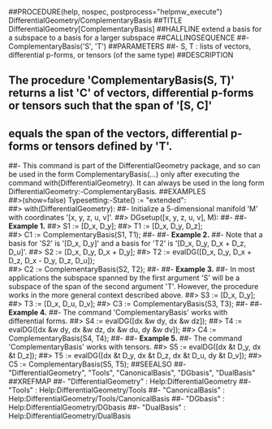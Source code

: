 ##PROCEDURE(help, nospec, postprocess="helpmw_execute") DifferentialGeometry/ComplementaryBasis
##TITLE DifferentialGeometry[ComplementaryBasis]
##HALFLINE extend a basis for a subspace to a basis for a larger subspace
##CALLINGSEQUENCE
##- ComplementaryBasis('S', 'T')
##PARAMETERS
##- S, T : lists of vectors, differential p-forms, or tensors (of the same type)
##DESCRIPTION
## The procedure 'ComplementaryBasis(S, T)' returns a list 'C' of vectors, differential p-forms or tensors such that the span of '[S, C]' 
## equals the span of the vectors, differential p-forms or tensors  defined by 'T'.
##- This command is part of the DifferentialGeometry package, and so can be used in the form ComplementaryBasis(...) only after executing the command with(DifferentialGeometry).  It can always be used in the long form DifferentialGeometry:-ComplementaryBasis.
##EXAMPLES     
##>(show=false) Typesetting:-State() := "extended":    
##> with(DifferentialGeometry):
##- Initialize a 5-dimensional manifold 'M' with coordinates '[x, y, z, u, v]'.
##> DGsetup([x, y, z, u, v], M):
##- 
##- **Example 1.**
##> S1 := [D_x, D_y];
##> T1 := [D_x, D_y, D_z];  
##> C1 := ComplementaryBasis(S1, T1);
##- 
##- **Example 2.**
##- Note that a basis for 'S2' is '[D\_x, D\_y]' and a basis for 'T2' is '[D\_x, D\_y, D\_x + D\_z, D\_u]'.
##> S2 := [D_x, D_y, D_x + D_y];
##> T2 := evalDG([D_x, D_y, D_x + D_z, D_x - D_y, D_z, D_u]);  
##> C2 := ComplementaryBasis(S2, T2);
##- 
##- **Example 3.**
##- In most applications the subspace spanned by the first argument 'S' will be a subspace of the span of the second argument 'T'.  However, the procedure works in the more general context described above.
##> S3 := [D_x, D_y];
##> T3 := [D_x, D_u, D_v];
##> C3 := ComplementaryBasis(S3, T3);
##- 
##- **Example 4.**
##- The command 'ComplementaryBasis' works with differential forms.
##> S4 := evalDG([dx &w dy, dx &w dz]);
##> T4 := evalDG([dx &w dy, dx &w dz, dx &w du, dy &w dv]);
##> C4 :=  ComplementaryBasis(S4, T4);
##- 
##- **Example 5.**
##- The command 'ComplementaryBasis' works with tensors.
##> S5 := evalDG([dx &t D_y, dx &t D_z]);
##> T5 := evalDG([dx &t D_y, dx &t D_z, dx &t D_u, dy &t D_v]);
##> C5 :=  ComplementaryBasis(S5, T5);
##SEEALSO
##- "DifferentialGeometry", "Tools", "CanonicalBasis", "DGbasis", "DualBasis"
##XREFMAP
##- "DifferentialGeometry" : Help:DifferentialGeometry
##- "Tools" : Help:DifferentialGeometry/Tools
##- "CanonicalBasis" : Help:DifferentialGeometry/Tools/CanonicalBasis
##- "DGbasis" : Help:DifferentialGeometry/DGbasis
##- "DualBasis" : Help:DifferentialGeometry/DualBasis
